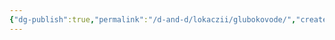 ```yaml
---
{"dg-publish":true,"permalink":"/d-and-d/lokaczii/glubokovode/","created":"2024-01-23T15:11:19.935+04:00","updated":"2024-01-23T15:11:23.045+04:00"}
---
```


